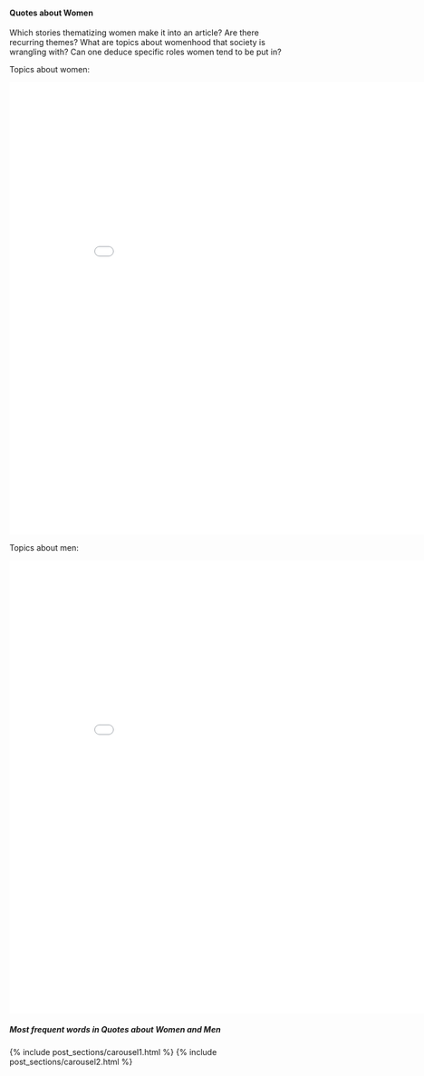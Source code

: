<!-- ---
layout: post
title: "Quotes about Women and Men"
# subtitle: "because they lacked opposable thumbs and the brainpower to build a space program."
background: ''
--- -->

#### Quotes about Women

Which stories thematizing women make it into an article? Are there recurring themes? 
What are topics about womenhood that society is wrangling with?
Can one deduce specific roles women tend to be put in?

Topics about women:

<iframe width="900" height="800" frameborder="0" scrolling="no" src="//plotly.com/~natasakrco/18.embed"></iframe>

Topics about men:

<iframe width="900" height="800" frameborder="0" scrolling="no" src="//plotly.com/~natasakrco/20.embed"></iframe>

##### Most frequent words in Quotes about Women and Men

{% include post_sections/carousel1.html %} {% include post_sections/carousel2.html %}

